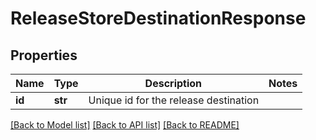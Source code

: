 # ReleaseStoreDestinationResponse

## Properties
Name | Type | Description | Notes
------------ | ------------- | ------------- | -------------
**id** | **str** | Unique id for the release destination | 

[[Back to Model list]](../README.md#documentation-for-models) [[Back to API list]](../README.md#documentation-for-api-endpoints) [[Back to README]](../README.md)


